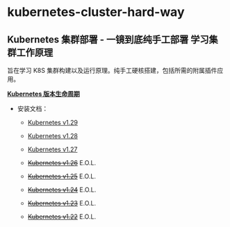 # kubernetes-cluster-hard-way

## Kubernetes 集群部署 - 一镜到底纯手工部署 学习集群工作原理

旨在学习 K8S 集群构建以及运行原理。纯手工硬核搭建，包括所需的附属插件应用。

[**Kubernetes 版本生命周期**](https://endoflife.date/kubernetes)

* 安装文档：
  * [Kubernetes v1.29](https://github.com/leonanu/kubernetes-cluster-hard-way/blob/main/v1.29.md)

  * [Kubernetes v1.28](https://github.com/leonanu/kubernetes-cluster-hard-way/blob/main/v1.28.md)

  * [Kubernetes v1.27](https://github.com/leonanu/kubernetes-cluster-hard-way/blob/main/v1.27.md)

  * ~~[Kubernetes v1.26](https://github.com/leonanu/kubernetes-cluster-hard-way/blob/main/v1.26.md)~~ E.O.L.

  * ~~[Kubernetes v1.25](https://github.com/leonanu/kubernetes-cluster-hard-way/blob/main/v1.25.md)~~ E.O.L.

  * ~~[Kubernetes v1.24](https://github.com/leonanu/kubernetes-cluster-hard-way/blob/main/v1.24.md)~~ E.O.L.

  * ~~[Kubernetes v1.23](https://github.com/leonanu/kubernetes-cluster-hard-way/blob/main/v1.23.md)~~ E.O.L.

  * ~~[Kubernetes v1.22](https://github.com/leonanu/kubernetes-cluster-hard-way/blob/main/v1.22.md)~~ E.O.L.
